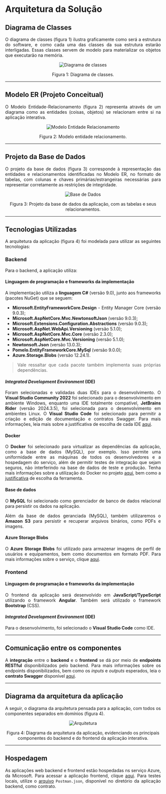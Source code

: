 # Arquitetura da Solução

<div align="justify">

## Diagrama de Classes

O diagrama de classes (figura 1) ilustra graficamente como será a estrutura do software, e como cada uma das classes da sua estrutura estarão interligadas. Essas classes servem de modelo para materializar os objetos que executarão na memória.

<div align="center">

![Diagrama de classes](./img/Diagrama_Classes_DT.jpg)

Figura 1: Diagrama de classes.

</div>

<hr>

## Modelo ER (Projeto Conceitual)

O Modelo Entidade-Relacionamento (figura 2) representa através de um diagrama como as entidades (coisas, objetos) se relacionam entre si na aplicação interativa.

<div align="center">

![Modelo Entidade Relacionamento](./img/modelo_entidade_relacionamento.png)

Figura 2: Modelo entidade relacionamento.

</div>

<hr>

## Projeto da Base de Dados

O projeto da base de dados (figura 3) corresponde à representação das entidades e relacionamentos identificadas no Modelo ER, no formato de tabelas, com colunas e chaves primárias/estrangeiras necessárias para representar corretamente as restrições de integridade.
 
<div align="center">

![Base de Dados](./img/projeto_base_dados.png)

Figura 3: Projeto da base de dados da aplicação, com as tabelas e seus relacionamentos.

</div>

<hr>

## Tecnologias Utilizadas

A arquitetura da aplicação (figura 4) foi modelada para utilizar as seguintes tecnologias:

### Backend

Para o backend, a aplicação utiliza:

#### Linguagem de programação e frameworks da implementação

A implementação utiliza a **linguagem C#** (versão 9.0), junto aos frameworks (pacotes NuGet) que se seguem:

* **Microsoft.EntityFrameworkCore.Design** - Entity Manager Core (versão 9.0.3);
* **Microsoft.AspNetCore.Mvc.NewtonsoftJson** (versão 9.0.3);
* **Microsoft.Extensions.Configuration.Abstractions** (versão 9.0.3);
* **Microsoft.AspNet.WebApi.Versioning** (versão 5.1.0);
* **Microsoft.AspNetCore.Mvc.Core** (versão 2.3.0);
* **Microsoft.AspNetCore.Mvc.Versioning** (versão 5.1.0);
* **Newtonsoft.Json** (versão 13.0.3);
* **Pomelo.EntityFrameworkCore.MySql** (versão 9.0.0);
* **Azure.Storage.Blobs** (versão 12.24.1).

> Vale ressaltar que cada pacote também implementa suas próprias dependências.

#### *Integrated Development Environment* (IDE)

Foram selecionadas e validadas duas IDEs para o desenvolvimento. O **Visual Studio Community 2022** foi selecionado para o desenvolvimento em ambiente Windows, enquanto uma IDE totalmente compatível, **JetBrains Rider** (versão 2024.3.5), foi selecionada para o desenvolvimento em ambientes Linux. O **Visual Studio Code** foi selecionado para permitir a criação e edição de documentação e contratos Swagger. Para mais informações, leia mais sobre a justificativa de escolha de cada IDE [aqui](./03-Metodologia.md#justificativa-de-escolha-das-feramentas).

#### Docker

O **Docker** foi selecionado para virtualizar as dependências da aplicação, como a base de dados (MySQL), por exemplo. Isso permite uma uniformidade entre as máquinas de todos os desenvolvedores e a hospedagem do serviço, além de permitir testes de integração que sejam seguros, não interferindo na base de dados de teste e produção. Tenha mais informações sobre a utilização do Docker no projeto [aqui](./03-Metodologia.md#docker-virtualizando-dependências), bem como a [justificativa](./03-Metodologia.md#justificativa-de-escolha-das-feramentas) de escolha da ferramenta.

#### Base de dados

O **MySQL** foi selecionado como gerenciador de banco de dados relacional para persistir os dados na aplicação.

Além da base de dados geranciada (MySQL), também utilizaremos o **Amazon S3** para persistir e recuperar arquivos binários, como PDFs e imagens.

#### Azure Storage Blobs

O **Azure Storage Blobs** foi utilizado para armazenar imagens de perfil de usuários e equipamentos, bem como documentos em formato PDF. Para mais informações sobre o serviço, clique [aqui](https://azure.microsoft.com/pt-br/products/storage/blobs).

### Frontend

#### Linguagem de programação e frameworks da implementação

O frontend da aplicação será desenvolvido em **JavaScript/TypeScript** utilizando o framework **Angular**. Também será utilizado o framework **Bootstrap** (CSS).

#### *Integrated Development Environment* (IDE)

Para o desenvolvimento, foi selecionado o **Visual Studio Code** como IDE.

<hr>

## Comunicação entre os componentes

A **integração** entre o **backend** e o **frontend** se dá por meio de **endpoints RESTful** disponibilizados pelo backend. Para mais informações sobre os endpoints disponibilizados, bem como os *inputs* e *outputs* esperados, leia o **contrato Swagger** disponível [aqui](./contrato.yml).

<hr>

## Diagrama da arquitetura da aplicação

A seguir, o diagrama da arquitetura pensada para a aplicação, com todos os componentes separados em domínios (figura 4).

<div align="center">

![Arquitetura](./img/diagrama_arquitetura.png)

Figura 4: Diagrama da arquitetura da aplicação, evidenciando os principais componentes do backend e do frontend da aplicação interativa.

</div>

<hr>

## Hospedagem

As aplicações web backend e frontend estão hospedadas ns serviço Azure, da Microsoft. Para acessar a aplicação frontend, clique [aqui](https://ambitious-desert-0ad52340f.6.azurestaticapps.net). Para testes locais, utilize o [arquivo](../src/DoeTech/Postman.json) `Postman.json`, disponível no diretório da aplicação backend, como contrato.

</div>
